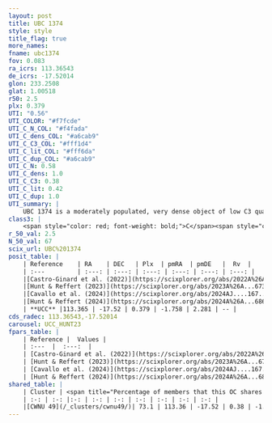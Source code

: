 ```yaml
---
layout: post
title: UBC 1374
style: style
title_flag: true
more_names: 
fname: ubc1374
fov: 0.083
ra_icrs: 113.36543
de_icrs: -17.52014
glon: 233.2508
glat: 1.00518
r50: 2.5
plx: 0.379
UTI: "0.56"
UTI_COLOR: "#f7fcde"
UTI_C_N_COL: "#f4fada"
UTI_C_dens_COL: "#a6cab9"
UTI_C_C3_COL: "#fff1d4"
UTI_C_lit_COL: "#fff6da"
UTI_C_dup_COL: "#a6cab9"
UTI_C_N: 0.58
UTI_C_dens: 1.0
UTI_C_C3: 0.38
UTI_C_lit: 0.42
UTI_C_dup: 1.0
UTI_summary: |
    UBC 1374 is a moderately populated, very dense object of low C3 quality. It was recently reported in the literature. This object shares a significant percentage of members with a later reported entry.
class3: |
    <span style="color: red; font-weight: bold;">C</span><span style="color: #FFC300; font-weight: bold;">B</span>
r_50_val: 2.5
N_50_val: 67
scix_url: UBC%201374
posit_table: |
    | Reference    | RA    | DEC   | Plx  | pmRA  | pmDE   |  Rv  |
    | :---         | :---: | :---: | :---: | :---: | :---: | :---: |
    |[Castro-Ginard et al. (2022)](https://scixplorer.org/abs/2022A%26A...661A.118C) | 113.35 | -17.51 | 0.4 | -1.77 | 2.27 | -- |
    |[Hunt & Reffert (2023)](https://scixplorer.org/abs/2023A%26A...673A.114H) | 113.37 | -17.518 | 0.356 | -1.772 | 2.315 | 83.106 |
    |[Cavallo et al. (2024)](https://scixplorer.org/abs/2024AJ....167...12C) | 113.365 | -17.521 | 0.36 | -- | -- | -- |
    |[Hunt & Reffert (2024)](https://scixplorer.org/abs/2024A%26A...686A..42H) | 113.37 | -17.518 | 0.356 | -1.772 | 2.315 | 83.106 |
    | **UCC** |113.365 | -17.52 | 0.379 | -1.758 | 2.281 | -- | 
cds_radec: 113.36543,-17.52014
carousel: UCC_HUNT23
fpars_table: |
    | Reference |  Values |
    | :---  |  :---:  |
    | [Castro-Ginard et al. (2022)](https://scixplorer.org/abs/2022A%26A...661A.118C) | `AV=1.457, Dist=2650, logAge=7.998` |
    | [Hunt & Reffert (2023)](https://scixplorer.org/abs/2023A%26A...673A.114H) | `AV50=2.118, diffAV50=1.241, MOD50=12.094, logAge50=7.97` |
    | [Cavallo et al. (2024)](https://scixplorer.org/abs/2024AJ....167...12C) | `AV50=1.7, dMod50=12.32, logAge50=8.17, [Fe/H]50=0.76` |
    | [Hunt & Reffert (2024)](https://scixplorer.org/abs/2024A%26A...686A..42H) | `MassJ=445.924` |
shared_table: |
    | Cluster | <span title="Percentage of members that this OC shares with the ones listed">%</span>   | RA   | DEC   | Plx   | pmRA  | pmDE  | Rv | UTI |
    | :-: | :-: |:-: | :-: | :-: | :-: | :-: | :-: | :-: |
    |[CWNU 49](/_clusters/cwnu49/)| 73.1 | 113.36 | -17.52 | 0.38 | -1.76 | 2.28 | -- |0.0 |
---
```

